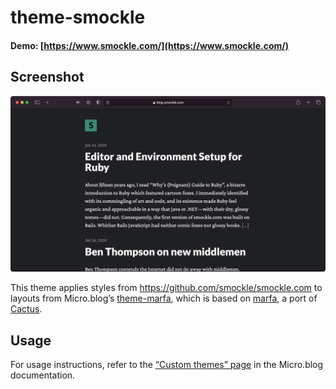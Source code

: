 # theme-smockle

#### Demo: [https://www.smockle.com/](https://www.smockle.com/)

## Screenshot

![screenshot](screenshot/home.png)

This theme applies styles from https://github.com/smockle/smockle.com to layouts from Micro.blog’s [theme-marfa](https://github.com/microdotblog/theme-marfa), which is based on [marfa](https://github.com/mmarfil/marfa), a port of [Cactus](https://github.com/eudicots/Cactus).

## Usage

For usage instructions, refer to the [“Custom themes” page](https://help.micro.blog/2019/about-themes/) in the Micro.blog documentation.